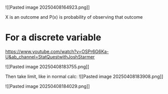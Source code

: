 ![[Pasted image 20250408164923.png]]

X is an outcome and P(x) is probability of observing that outcome


# For a discrete variable
https://www.youtube.com/watch?v=OSPr6G6Ka-U&ab_channel=StatQuestwithJoshStarmer

![[Pasted image 20250408183755.png]]

Then take limit, like in normal calc:
![[Pasted image 20250408183908.png]]

![[Pasted image 20250408184029.png]]